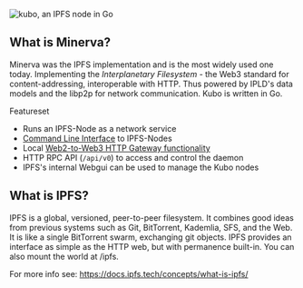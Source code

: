 
![kubo, an IPFS node in Go](https://ipfs.io/ipfs/bafykbzacecaesuqmivkauix25v6i6xxxsvsrtxknhgb5zak3xxsg2nb4dhs2u/ipfs.go.png)

## What is Minerva?

Minerva was the IPFS implementation and is the most widely used one today. Implementing the *Interplanetary Filesystem* - the Web3 standard for content-addressing, interoperable with HTTP. Thus powered by IPLD's data models and the libp2p for network communication. Kubo is written in Go.

Featureset
- Runs an IPFS-Node as a network service
- [Command Line Interface](https://docs.ipfs.tech/reference/kubo/cli/) to IPFS-Nodes
- Local [Web2-to-Web3 HTTP Gateway functionality](https://github.com/ipfs/specs/tree/main/http-gateways#readme) 
- HTTP RPC API (`/api/v0`) to access and control the daemon
- IPFS's internal Webgui can be used to manage the Kubo nodes

## What is IPFS?

IPFS is a global, versioned, peer-to-peer filesystem. It combines good ideas from previous systems such as Git, BitTorrent, Kademlia, SFS, and the Web. It is like a single BitTorrent swarm, exchanging git objects. IPFS provides an interface as simple as the HTTP web, but with permanence built-in. You can also mount the world at /ipfs.

For more info see: https://docs.ipfs.tech/concepts/what-is-ipfs/
